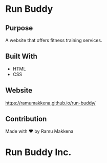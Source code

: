 # Run Buddy

## Purpose
A website that offers fitness training services.

## Built With
* HTML
* CSS

## Website
https://ramumakkena.github.io/run-buddy/

## Contribution
Made with ❤️ by Ramu Makkena

# Run Buddy Inc.